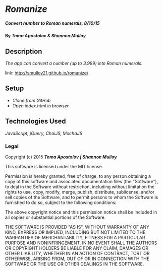 # _Romanize_

##### _Convert number to Roman numerals, 8/10/15_

#### By _**Toma Apostolov & Shannon Mulloy**_

## Description

_The app can convert a number (up to 3,999) into Roman numerals._

link: http://smulloy21.github.io/romanize/

## Setup

* _Clone from GitHub_
* _Open index.html in browser_

## Technologies Used

_JavaScript, jQuery, ChaiJS, MochaJS_

### Legal

Copyright (c) 2015 **_Toma Apostolov | Shannon Mulloy_**

This software is licensed under the MIT license.

Permission is hereby granted, free of charge, to any person obtaining a copy
of this software and associated documentation files (the "Software"), to deal
in the Software without restriction, including without limitation the rights
to use, copy, modify, merge, publish, distribute, sublicense, and/or sell
copies of the Software, and to permit persons to whom the Software is
furnished to do so, subject to the following conditions:

The above copyright notice and this permission notice shall be included in
all copies or substantial portions of the Software.

THE SOFTWARE IS PROVIDED "AS IS", WITHOUT WARRANTY OF ANY KIND, EXPRESS OR
IMPLIED, INCLUDING BUT NOT LIMITED TO THE WARRANTIES OF MERCHANTABILITY,
FITNESS FOR A PARTICULAR PURPOSE AND NONINFRINGEMENT. IN NO EVENT SHALL THE
AUTHORS OR COPYRIGHT HOLDERS BE LIABLE FOR ANY CLAIM, DAMAGES OR OTHER
LIABILITY, WHETHER IN AN ACTION OF CONTRACT, TORT OR OTHERWISE, ARISING FROM,
OUT OF OR IN CONNECTION WITH THE SOFTWARE OR THE USE OR OTHER DEALINGS IN
THE SOFTWARE.
